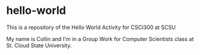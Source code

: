 # hello-world
This is a repository of the Hello World Activity for CSCI300 at SCSU

My name is Collin and I'm in a Group Work for Computer Scientists class at St. Cloud State University.
